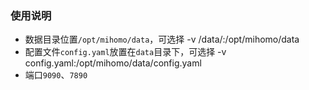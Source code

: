 ### 使用说明
- 数据目录位置`/opt/mihomo/data`，可选择 -v /data/:/opt/mihomo/data
- 配置文件`config.yaml`放置在`data`目录下，可选择 -v config.yaml:/opt/mihomo/data/config.yaml
- 端口`9090`、`7890`
